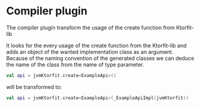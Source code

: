 # Compiler plugin
The compiler plugin transform the usage of the create function from Ktorfit-lib

It looks for the every usage of the create function from the Ktorfit-lib and adds an object of the
wanted implementation class as an argument. Because of the naming convention of the generated classes
we can deduce the name of the class from the name of type parameter.

```kotlin
val api = jvmKtorfit.create<ExampleApi>()
```

will be transformed to:

```kotlin
val api = jvmKtorfit.create<ExampleApi>(_ExampleApiImpl(jvmKtorfit))
```
